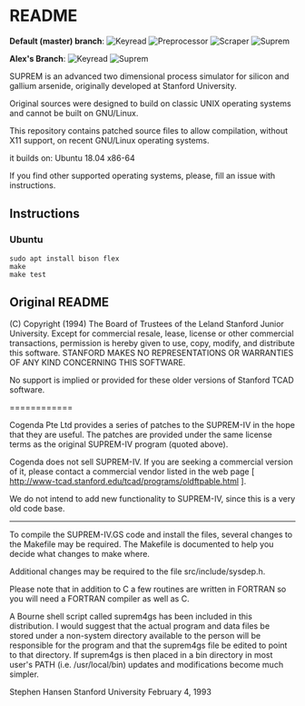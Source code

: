 # README

**Default (master) branch**:
![Keyread](https://github.com/ZanderThannhauser/WMU-CS-4900-11137-SUPREM-Resurrection/workflows/Keyread/badge.svg)
![Preprocessor](https://github.com/ZanderThannhauser/WMU-CS-4900-11137-SUPREM-Resurrection/workflows/Preprocessor/badge.svg)
![Scraper](https://github.com/ZanderThannhauser/WMU-CS-4900-11137-SUPREM-Resurrection/workflows/Scraper/badge.svg)
![Suprem](https://github.com/ZanderThannhauser/WMU-CS-4900-11137-SUPREM-Resurrection/workflows/Suprem/badge.svg)

**Alex's Branch**:
![Keyread](https://github.com/ZanderThannhauser/WMU-CS-4900-11137-SUPREM-Resurrection/workflows/Keyread/badge.svg?branch=alexs-branch)
![Suprem](https://github.com/ZanderThannhauser/WMU-CS-4900-11137-SUPREM-Resurrection/workflows/Suprem/badge.svg?branch=alexs-branch)

SUPREM is an advanced two dimensional process simulator for silicon and
gallium arsenide, originally developed at Stanford University.

Original sources were designed to build on classic UNIX operating systems
and cannot be built on GNU/Linux. 

This repository contains patched source files to allow compilation, without
X11 support, on recent GNU/Linux operating systems.

it builds on: Ubuntu 18.04 x86-64

If you find other supported operating systems, please, fill an issue with
instructions.

## Instructions

### Ubuntu

	sudo apt install bison flex
	make
	make test

## Original README

(C) Copyright (1994) The Board of Trustees of the Leland Stanford Junior
University. Except for commercial resale, lease, license or other commercial
transactions, permission is hereby given to use, copy, modify, and
distribute this software. STANFORD MAKES NO REPRESENTATIONS OR WARRANTIES
OF ANY KIND CONCERNING THIS SOFTWARE.

No support is implied or provided for these older versions of Stanford
TCAD software.

============

Cogenda Pte Ltd provides a series of patches to the SUPREM-IV in the hope
that they are useful. The patches are provided under the same license terms
as the original SUPREM-IV program (quoted above).

Cogenda does not sell SUPREM-IV. If you are seeking a commercial version of
it, please contact a commercial vendor listed in the web page
[ http://www-tcad.stanford.edu/tcad/programs/oldftpable.html ].

We do not intend to add new functionality to SUPREM-IV, since this is a
very old code base.

------------

To compile the SUPREM-IV.GS code and install the files, several changes
to the Makefile may be required.  The Makefile is documented to help
you decide what changes to make where. 

Additional changes may be required to the file src/include/sysdep.h.

Please note that in addition to C a few routines are written in FORTRAN
so you will need a FORTRAN compiler as well as C.

A Bourne shell script called suprem4gs has been included in this
distribution.  I would suggest that the actual program and data
files be stored under a non-system directory available to the
person will be responsible for the program and that the suprem4gs
file be edited to point to that directory.  If suprem4gs is then
placed in a bin directory in most user's PATH (i.e. /usr/local/bin)
updates and modifications become much simpler.

Stephen Hansen
Stanford University
February 4, 1993
